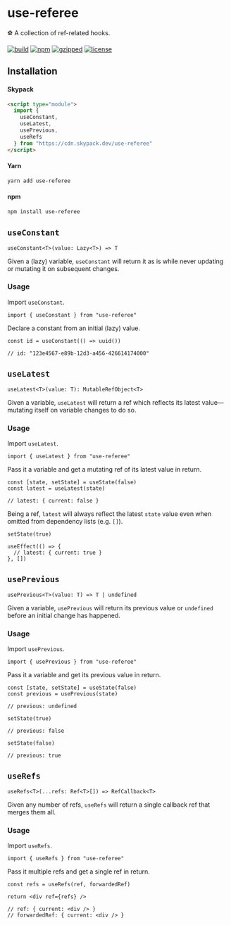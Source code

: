 # use-referee

⚽ A collection of ref-related hooks.

[![build](https://github.com/bouchenoiremarc/use-referee/actions/workflows/ci.yml/badge.svg?branch=main)](https://github.com/bouchenoiremarc/use-referee/actions/workflows/ci.yml) [![npm](https://img.shields.io/npm/v/use-referee?color=%230cf)](https://www.npmjs.com/package/use-referee) [![gzipped](https://img.shields.io/bundlephobia/minzip/use-referee?label=gzipped&color=%2385f)](https://www.npmjs.com/package/use-referee) [![license](https://img.shields.io/github/license/bouchenoiremarc/use-referee?color=%23e4b)](https://github.com/bouchenoiremarc/use-referee/blob/main/LICENSE)

## Installation

#### Skypack

```html
<script type="module">
  import {
    useConstant,
    useLatest,
    usePrevious,
    useRefs
  } from "https://cdn.skypack.dev/use-referee"
</script>
```

#### Yarn

```sh
yarn add use-referee
```

#### npm

```sh
npm install use-referee
```

## `useConstant`

```tsx
useConstant<T>(value: Lazy<T>) => T
```

Given a (lazy) variable, `useConstant` will return it as is while never updating or mutating it on subsequent changes.

### Usage

Import `useConstant`.

```tsx
import { useConstant } from "use-referee"
```

Declare a constant from an initial (lazy) value.

```tsx
const id = useConstant(() => uuid())

// id: "123e4567-e89b-12d3-a456-426614174000"
```

## `useLatest`

```tsx
useLatest<T>(value: T): MutableRefObject<T>
```

Given a variable, `useLatest` will return a ref which reflects its latest value—mutating itself on variable changes to do so.

### Usage

Import `useLatest`.

```tsx
import { useLatest } from "use-referee"
```

Pass it a variable and get a mutating ref of its latest value in return.

```tsx
const [state, setState] = useState(false)
const latest = useLatest(state)

// latest: { current: false }
```

Being a ref, `latest` will always reflect the latest `state` value even when omitted from dependency lists (e.g. `[]`).

```tsx
setState(true)

useEffect(() => {
  // latest: { current: true }
}, [])
```

## `usePrevious`

```tsx
usePrevious<T>(value: T) => T | undefined
```

Given a variable, `usePrevious` will return its previous value or `undefined` before an initial change has happened.

### Usage

Import `usePrevious`.

```tsx
import { usePrevious } from "use-referee"
```

Pass it a variable and get its previous value in return.

```tsx
const [state, setState] = useState(false)
const previous = usePrevious(state)

// previous: undefined

setState(true)

// previous: false

setState(false)

// previous: true
```

## `useRefs`

```tsx
useRefs<T>(...refs: Ref<T>[]) => RefCallback<T>
```

Given any number of refs, `useRefs` will return a single callback ref that merges them all.

### Usage

Import `useRefs`.

```tsx
import { useRefs } from "use-referee"
```

Pass it multiple refs and get a single ref in return.

```tsx
const refs = useRefs(ref, forwardedRef)

return <div ref={refs} />

// ref: { current: <div /> }
// forwardedRef: { current: <div /> }
```
